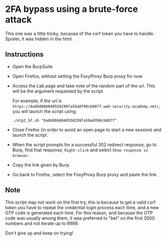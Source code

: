 # 2FA bypass using a brute-force attack
This one was a little tricky, because of the csrf token you have to handle. Spoiler, it was hidden in the html.
## Instructions
- Open the BurpSuite
- Open Firefox, without setting the FoxyProxy Burp proxy for now
- Access the Lab page and take note of the random part of the url. This will be the argument requested by the script.

  For example, if the url is `https://0a6b0066040558299fa58a0f00cb007f.web-security-academy.net/`, you will launch the script using
  ```
  ./otp2_bf.sh "0a6b0066040558299fa58a0f00cb007f"
  ```
- Close Firefox (in order to avoid an open page to start a new session) and launch the script.
- When the script prompts for a successful 302 redirect response, go to Burp, find that response, `Right-click` and select `Show response in browser`.
- Copy the link given by Burp.
- Go back to Firefox, select the FoxyProxy Burp proxy and paste the link.

## Note
This script may not work on the first try, this is because to get a valid csrf token you have to repeat the credential login process each time, and a new OTP code is generated each time. For this reason, and because the OTP code was usually among them, it was preferred to "bet" on the first 3000 numbers and not iterate up to 9999.

Don't give up and keep on trying!

